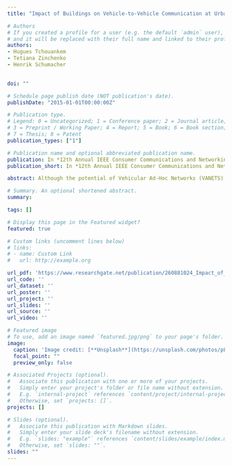 ```yaml
---
title: "Impact of Buildings on Vehicle-to-Vehicle Communication at Urban Intersections"

# Authors
# If you created a profile for a user (e.g. the default `admin` user), write the username (folder name) here 
# and it will be replaced with their full name and linked to their profile.
authors:
- Hugues Tchouankem
- Tetiana Zinchenko
- Henrik Schumacher

 
doi: ""

# Schedule page publish date (NOT publication's date).
publishDate: "2015-01-01T00:00:00Z"

# Publication type.
# Legend: 0 = Uncategorized; 1 = Conference paper; 2 = Journal article;
# 3 = Preprint / Working Paper; 4 = Report; 5 = Book; 6 = Book section;
# 7 = Thesis; 8 = Patent
publication_types: ["1"]

# Publication name and optional abbreviated publication name.
publication: In *12th Annual IEEE Consumer Communications and Networking Conference (CCNC), Las Vegas, USA*
publication_short: In *12th Annual IEEE Consumer Communications and Networking Conference (CCNC2015)*

abstract: Although the potential of Vehicular Ad-Hoc Networks (VANETS) to improve road safety and traffic efficiency for next-generation vehicular traffic system has been well investigated and proved, the performance of vehicle-to-vehicle (V2V) communication, especially at urban intersections has not been clearly quantified. In this paper, we evaluate the effects of buildings on the vehicle-to-vehicle performance at urban intersections based on a profound simulation campaign. Due to the two-dimensional nature of intersection topologies, we investigate the performance of V2V communication by analyzing packet delivery ratios and packet drop rates with respect to sender and receiver's position under varying node density and intersection layout. While stationary and mobile obstacles considerably attenuate the received signal power, the results reveal that the presence of buildings could in some situations improve the performance of V2V communication by reducing co-channel interference from hidden nodes.

# Summary. An optional shortened abstract.
summary: 

tags: []

# Display this page in the Featured widget?
featured: true

# Custom links (uncomment lines below)
# links:
# - name: Custom Link
#   url: http://example.org

url_pdf: 'https://www.researchgate.net/publication/260881024_Impact_of_Vehicular_Communication_Performance_on_Travel_Time_Estimation_in_Urban_Areas'
url_code: ''
url_dataset: ''
url_poster: ''
url_project: ''
url_slides: ''
url_source: ''
url_video: ''

# Featured image
# To use, add an image named `featured.jpg/png` to your page's folder. 
image:
  caption: 'Image credit: [**Unsplash**](https://unsplash.com/photos/pLCdAaMFLTE)'
  focal_point: ""
  preview_only: false

# Associated Projects (optional).
#   Associate this publication with one or more of your projects.
#   Simply enter your project's folder or file name without extension.
#   E.g. `internal-project` references `content/project/internal-project/index.md`.
#   Otherwise, set `projects: []`.
projects: []

# Slides (optional).
#   Associate this publication with Markdown slides.
#   Simply enter your slide deck's filename without extension.
#   E.g. `slides: "example"` references `content/slides/example/index.md`.
#   Otherwise, set `slides: ""`.
slides: ""
---
```

